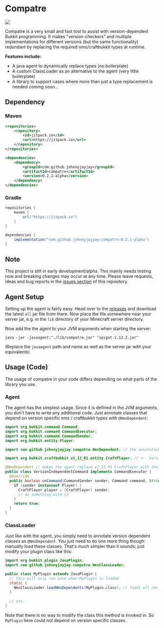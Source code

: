 # Compatre
[![](https://jitpack.io/v/johnnyjayjay/compatre.svg)](https://jitpack.io/#johnnyjayjay/compatre)

Compatre is a very small and fast tool to assist with version-dependent Bukkit programming. 
It makes "version-checkers" and multiple implementations for different versions (but the same functionality)
redundant by replacing the required nms/craftbukkit types at runtime.

**Features include:**
- A java agent to dynamically replace types (no boilerplate)
- A custom ClassLoader as an alternative to the agent (very little boilerplate)
- A library to support cases where more than just a type replacement is needed *coming soon...*

## Dependency
### Maven
```xml
<repositories>
    <repository>
        <id>jitpack.io</id>
        <url>https://jitpack.io</url>
    </repository>
</repositories>

<dependencies>
    <dependency>
        <groupId>com.github.johnnyjayjay</groupId>
        <artifactId>compatre</artifactId>
        <version>0.2.1-alpha</version>
    </dependency>
</dependencies>
```
### Gradle
```groovy
repositories {
    maven {
        url("https://jitpack.io")
    }
}

dependencies {
    implementation("com.github.johnnyjayjay:compatre:0.2.1-alpha")
}
```

## Note
This project is still in early development/alpha. This mainly needs testing now and breaking 
changes may occur at any time. Please leave requests, ideas and bug reports in the 
[issues section](https://github.com/johnnyjayjay/compatre/issues) of this repository.

## Agent Setup
Setting up the agent is fairly easy. Head over to the [releases](/releases) and download 
the latest `all` jar file from there. Now place the file somewhere near your server jar, e.g. in the `lib` 
directory of your Minecraft server directory.

Now add the the agent to your JVM arguments when starting the server:
```batch
java -jar -javaagent:"./lib/compatre.jar" "spigot-1.12.2.jar"
```
(Replace the `javaagent` path and name as well as the server jar with your equivalents)

## Usage (Code)
The usage of compatre in your code differs depending on what parts of the library you use.
### Agent
The agent has the simplest usage. Since it is defined in the JVM arguments, you don't have 
to write any additional code. Just annotate classes that depend on version specific nms / craftbukkit
types with `@NmsDependent`:
```java
import org.bukkit.command.Command;
import org.bukkit.command.CommandExecutor;
import org.bukkit.command.CommandSender;
import org.bukkit.entity.Player;

import com.github.johnnyjayjay.compatre.NmsDependent; // the annotation

import org.bukkit.craftbukkit.v1_12_R1.entity.CraftPlayer; // <-- Version specific - usually wouldn't work on any other version

@NmsDependent // makes the agent replace v1_12_R1 CraftPlayer with the correct CraftPlayer at runtime
public class VersionIndependentCommand implements CommandExecutor {
  @Override
  public boolean onCommand(CommandSender sender, Command command, String label, String[] args) {
    if (sender instanceof Player) {
      CraftPlayer player = (CraftPlayer) sender;
      // do something with it
    } 
    return true;
  }
}
```

### ClassLoader
Just like with the agent, you simply need to annotate version dependent classes as `@NmsDependent`. 
You just need to do one more thing though: manually load these classes.
That's much simpler than it sounds; just modify your plugin class like this:
```java
import org.bukkit.plugin.JavaPlugin;
import com.github.johnnyjayjay.compatre.NmsClassLoader;

public class MyPlugin extends JavaPlugin {
  // this will only run once when MyPlugin is loaded
  static {
    NmsClassLoader.loadNmsDependents(MyPlugin.class); // loads all nms dependents of this plugin
  }
  
  // etc.
}
```
Note that there is no way to modify the class this method is invoked in. So `MyPlugin` here could 
not depend on version specific classes.

